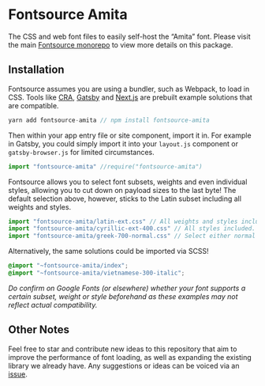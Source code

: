 # Fontsource Amita

The CSS and web font files to easily self-host the “Amita” font. Please visit the main [Fontsource monorepo](https://github.com/DecliningLotus/fontsource) to view more details on this package.

## Installation

Fontsource assumes you are using a bundler, such as Webpack, to load in CSS. Tools like [CRA](https://create-react-app.dev/), [Gatsby](https://www.gatsbyjs.org/) and [Next.js](https://nextjs.org/) are prebuilt example solutions that are compatible.

```javascript
yarn add fontsource-amita // npm install fontsource-amita
```

Then within your app entry file or site component, import it in. For example in Gatsby, you could simply import it into your `layout.js` component or `gatsby-browser.js` for limited circumstances.

```javascript
import "fontsource-amita" //require("fontsource-amita")
```

Fontsource allows you to select font subsets, weights and even individual styles, allowing you to cut down on payload sizes to the last byte! The default selection above, however, sticks to the Latin subset including all weights and styles.

```javascript
import "fontsource-amita/latin-ext.css" // All weights and styles included.
import "fontsource-amita/cyrillic-ext-400.css" // All styles included.
import "fontsource-amita/greek-700-normal.css" // Select either normal or italic.
```

Alternatively, the same solutions could be imported via SCSS!

```scss
@import "~fontsource-amita/index";
@import "~fontsource-amita/vietnamese-300-italic";
```

_Do confirm on Google Fonts (or elsewhere) whether your font supports a certain subset, weight or style beforehand as these examples may not reflect actual compatibility._

## Other Notes

Feel free to star and contribute new ideas to this repository that aim to improve the performance of font loading, as well as expanding the existing library we already have. Any suggestions or ideas can be voiced via an [issue](https://github.com/DecliningLotus/fontsource/issues).
